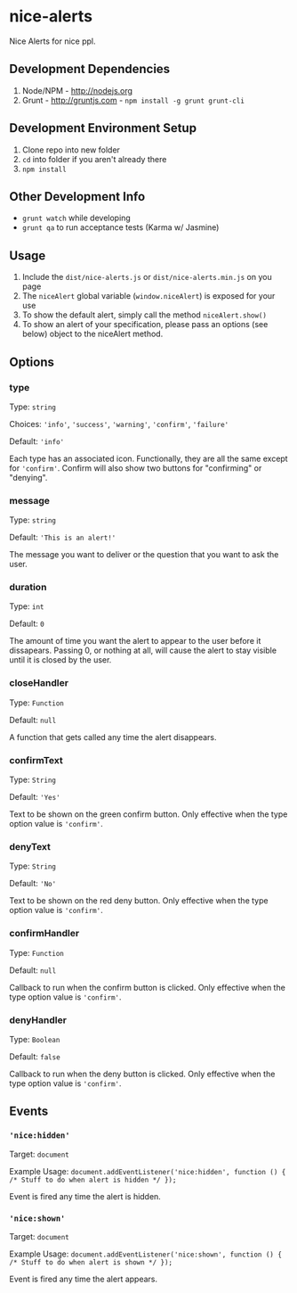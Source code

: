 # nice-alerts
Nice Alerts for nice ppl. 

## Development Dependencies
1. Node/NPM - http://nodejs.org
2. Grunt -  http://gruntjs.com - `npm install -g grunt grunt-cli`

## Development Environment Setup
1. Clone repo into new folder
2. `cd` into folder if you aren't already there
3. `npm install`

## Other Development Info
* `grunt watch` while developing
* `grunt qa` to run acceptance tests (Karma w/ Jasmine)


## Usage
1. Include the `dist/nice-alerts.js` or `dist/nice-alerts.min.js` on you page
2. The `niceAlert` global variable (`window.niceAlert`) is exposed for your use
3. To show the default alert, simply call the method `niceAlert.show()`
4. To show an alert of your specification, please pass an options (see below) object to the niceAlert method.


## Options

### type

Type: `string`

Choices: `'info'`, `'success'`, `'warning'`, `'confirm'`, `'failure'`

Default: `'info'`


Each type has an associated icon. Functionally, they are all the same except for `'confirm'`. 
Confirm will also show two buttons for "confirming" or "denying".


### message
Type: `string`

Default: `'This is an alert!'`

The message you want to deliver or the question that you want to ask the user.


### duration
Type: `int`  

Default: `0`

The amount of time you want the alert to appear to the user before it dissapears. 
Passing 0, or nothing at all, will cause the alert to stay visible until it is closed by the user.


### closeHandler
Type: `Function`  

Default: `null`

A function that gets called any time the alert disappears.


### confirmText
Type: `String`  

Default: `'Yes'`

Text to be shown on the green confirm button. Only effective when the type option value is `'confirm'`.


### denyText
Type: `String`

Default: `'No'`

Text to be shown on the red deny button. Only effective when the type option value is `'confirm'`.


### confirmHandler
Type: `Function`  

Default: `null`

Callback to run when the confirm button is clicked.  Only effective when the type option value is `'confirm'`.


### denyHandler
Type: `Boolean`  

Default: `false`

Callback to run when the deny button is clicked.  Only effective when the type option value is `'confirm'`.


## Events

### `'nice:hidden'`
Target: `document`

Example Usage: `document.addEventListener('nice:hidden', function () { /* Stuff to do when alert is hidden */ });`

Event is fired any time the alert is hidden.


### `'nice:shown'`
Target: `document`

Example Usage: `document.addEventListener('nice:shown', function () { /* Stuff to do when alert is shown */ });`

Event is fired any time the alert appears.
